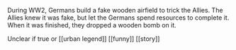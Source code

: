 During WW2, Germans build a fake wooden airfield to trick the Allies.
The Allies knew it was fake, but let the Germans spend resources to complete it. 
When it was finished, they dropped a wooden bomb on it.

Unclear if true or [[urban legend]]
[[funny]]
[[story]]